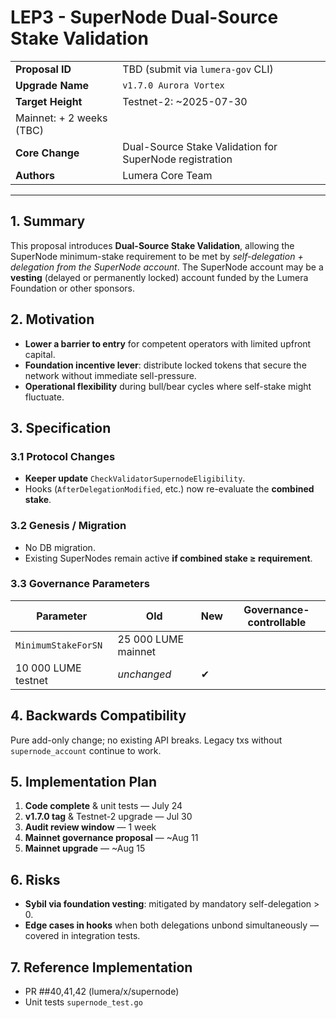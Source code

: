 # LEP3 - SuperNode Dual-Source Stake Validation

|  |  |
| --- | --- |
| **Proposal ID** | TBD (submit via `lumera-gov` CLI) |
| **Upgrade Name** | `v1.7.0 Aurora Vortex` |
| **Target Height** | Testnet-2: ~2025-07-30
Mainnet: + 2 weeks (TBC) |
| **Core Change** | Dual-Source Stake Validation for SuperNode registration |
| **Authors** | Lumera Core Team |

---

## 1. Summary

This proposal introduces **Dual-Source Stake Validation**, allowing the SuperNode minimum-stake requirement to be met by *self-delegation + delegation from the SuperNode account*.  The SuperNode account may be a **vesting** (delayed or permanently locked) account funded by the Lumera Foundation or other sponsors.

## 2. Motivation

- **Lower a barrier to entry** for competent operators with limited upfront capital.
- **Foundation incentive lever**: distribute locked tokens that secure the network without immediate sell-pressure.
- **Operational flexibility** during bull/bear cycles where self-stake might fluctuate.

## 3. Specification

### 3.1 Protocol Changes

- **Keeper update** `CheckValidatorSupernodeEligibility`.
- Hooks (`AfterDelegationModified`, etc.) now re-evaluate the **combined stake**.

### 3.2 Genesis / Migration

- No DB migration.
- Existing SuperNodes remain active **if combined stake ≥ requirement**.

### 3.3 Governance Parameters

| Parameter | Old | New | Governance-controllable |
| --- | --- | --- | --- |
| `MinimumStakeForSN` | 25 000 LUME mainnet
10 000 LUME testnet | *unchanged* | ✔ |

## 4. Backwards Compatibility

Pure add-only change; no existing API breaks.  Legacy txs without `supernode_account` continue to work.

## 5. Implementation Plan

1. **Code complete** & unit tests — July 24
2. **v1.7.0 tag** & Testnet-2 upgrade — Jul 30
3. **Audit review window** — 1 week
4. **Mainnet governance proposal** — ~Aug 11
5. **Mainnet upgrade** — ~Aug 15

## 6. Risks

- **Sybil via foundation vesting**: mitigated by mandatory self-delegation > 0.
- **Edge cases in hooks** when both delegations unbond simultaneously — covered in integration tests.

## 7. Reference Implementation

- PR ##40,41,42 (lumera/x/supernode)
- Unit tests `supernode_test.go`
